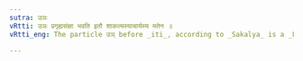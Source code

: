 ```yaml
---
sutra: उञः
vRtti: उञः प्रगृह्यसंज्ञा भवति इतौ शाकल्यस्याचार्यस्य मतेन ॥
vRtti_eng: The particle उञ् before _iti_, according to _Sakalya_ is a _Pragrihya_.

---
```

